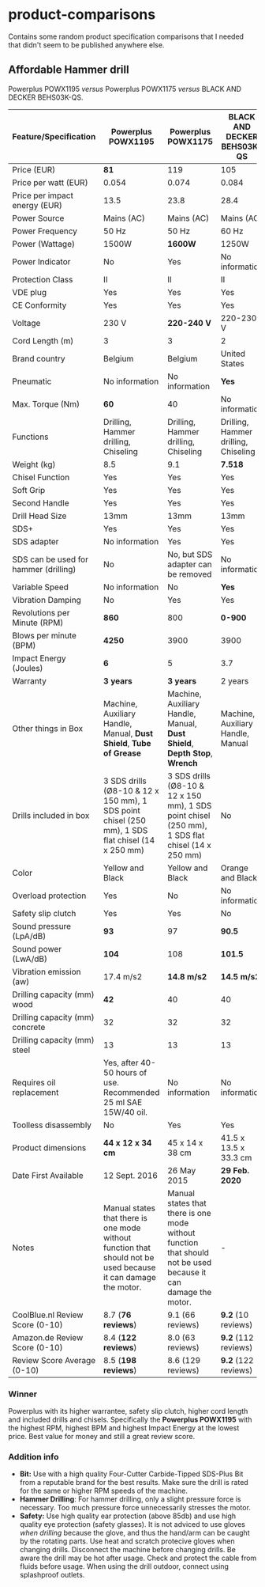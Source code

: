 # product-comparisons
Contains some random product specification comparisons that I needed that didn't seem to be published anywhere else.

## Affordable Hammer drill
Powerplus POWX1195 _versus_ Powerplus POWX1175 _versus_ BLACK AND DECKER BEHS03K-QS.

|  Feature/Specification   |                            Powerplus POWX1195                            |                                     Powerplus POWX1175                                     |       BLACK AND DECKER BEHS03K-QS    |
|--------------------------|--------------------------------------------------------------------------|--------------------------------------------------------------------------------------------|--------------------------------------|
|       Price (EUR)        |                                    **81**                                    |                                            119                                             |                 105                  |
|       Price per watt (EUR)       | 0.054 | 0.074 | 0.084 |
|       Price per impact energy (EUR)      | 13.5 | 23.8 | 28.4 |
|       Power Source       |                                  Mains (AC)                                  |                                           Mains (AC)                                            |                Mains (AC)                 |
|     Power Frequency      |                                  50 Hz                                   |                                           50 Hz                                            |                60 Hz                 |
|     Power (Wattage)      |                                  1500W                                   |                                           **1600W**                                            |                1250W                 |
| Power Indicator | No | Yes | No information |
|     Protection Class     |                                  II                                   |                                           II                                            |                II                 |
|         VDE plug         |                                 Yes                                  |                                          Yes                                           |               Yes                |
|         CE Conformity         |                                 Yes                                  |                                          Yes                                           |               Yes                |
|         Voltage          |                                  230 V                                   |                                           **220-240 V**                                            |               220-230 V                 |
|     Cord Length (m)      |                                    3                                     |                                             3                                              |                  2                   |
| Brand country | Belgium | Belgium | United States |
|     Pneumatic     |                                  No information                                   |                                           No information                                        |                **Yes**                 |
| Max. Torque (Nm)	| **60** | 40 | No information |
|        Functions         |                   Drilling, Hammer drilling, Chiseling                   |                        Drilling, Hammer drilling, Chiseling                                | Drilling, Hammer drilling, Chiseling |
|       Weight (kg)        |                                   8.5                                    |                                            9.1                                             |                **7.518**                 |
|     Chisel Function      |                                   Yes                                    |                                            Yes                                             |                 Yes                  |
|        Soft Grip         |                              Yes                              |                                            Yes                                             |                 Yes                  |
|      Second Handle       |                                   Yes                                    |                                            Yes                                             |                 Yes                  |
|   Drill Head Size        |                                   13mm                                    |                                            13mm                                             |                 13mm                 |
|           SDS+           |                                   Yes                                    |                                            Yes                                             |                 Yes                  |
|      SDS adapter         |                         No information                         |                                            Yes                                             |                 Yes                  |
| SDS can be used for hammer (drilling)      |                         No                         |            No, but SDS adapter can be removed                 |                 No information                  |
|      Variable Speed      |                              No information                              |                                             No                                             |                 **Yes**                  |
|    Vibration Damping     |                                    No                                    |                                            Yes                                             |                 Yes                  |
|Revolutions per Minute (RPM)|                                 **860**                                    |                                            800                                             |                **0-900**                 |
| Blows per minute (BPM)   |                                   **4250**                                   |                                            3900                                            |                 3900                 |
|  Impact Energy (Joules)  |                                    **6**                                     |                                             5                                              |                 3.7                  |
|         Warranty         |                                 **3 years**                                  |                                          **3 years**                                           |               2 years                |
|     Other things in Box      | Machine, Auxiliary Handle, Manual, **Dust Shield**, **Tube of Grease**| Machine, Auxiliary Handle, Manual, **Dust Shield**, **Depth Stop**, **Wrench** | Machine, Auxiliary Handle, Manual |
| Drills included in box | 3 SDS drills (Ø8-10 & 12 x 150 mm), 1 SDS point chisel (250 mm), 1 SDS flat chisel (14 x 250 mm) | 3 SDS drills (Ø8-10 & 12 x 150 mm), 1 SDS point chisel (250 mm), 1 SDS flat chisel (14 x 250 mm) | No |
|          Color           |                             Yellow and Black                             |                                      Yellow and Black                                      |           Orange and Black           |
| Overload protection	 | Yes | No | No information |
| Safety slip clutch       |                                   Yes                                    |                                            Yes                                             |                  No                  |
| Sound pressure (LpA/dB) |                                   **93**                                    |                                            97                                             |                  **90.5**                  |
| Sound power (LwA/dB)    |                                   **104**                                    |                                            108                                             |                  **101.5**                  |
| Vibration emission (aw) |                                   17.4 m/s2                                    |                                            **14.8 m/s2**                                             |                  **14.5 m/s2**                  |
|Drilling capacity (mm) wood|                                   **42**                                    |                                            40                                             |                  40                  |
|Drilling capacity (mm) concrete|                                   32                                    |                                            32                                             |                  32                  |
|Drilling capacity (mm) steel|                                   13                                    |                                            13                                             |                  13                  |
|Requires oil replacement|                                   Yes, after 40-50 hours of use. Recommended 25 ml SAE 15W/40 oil.                                    |                                            No information                                             |                  No information                  |
| Toolless disassembly |                                    No                                    |                                            Yes                                             |                 Yes                  |
|Product dimensions|                                   ‎**44 x 12 x 34 cm**                                    |                      ‎45 x 14 x 38 cm                                             |                  ‎41.5 x 13.5 x 33.3 cm                  |
|Date First Available|                                   	12 Sept. 2016                                |                                            26 May 2015                                    |                  **‎29 Feb. 2020**                 |
|Notes|                                   	Manual states that there is one mode without function that should not be used because it can damage the motor.                                 |                                            Manual states that there is one mode without function that should not be used because it can damage the motor.                                    |                  -                 |
| CoolBlue.nl Review Score (0-10) |                             8.7 (**76 reviews**)                             |                                      9.1 (66 reviews)                                      |           **9.2** (10 reviews)           |
| Amazon.de Review Score (0-10) |                             8.4 (**122 reviews**)                             |                                      8.0 (63 reviews)                                      |           **9.2** (112 reviews)           |
| Review Score Average (0-10) |                             8.5 (**198 reviews**)                             |                                      8.6 (129 reviews)                                      |           **9.2** (122 reviews)           |

### Winner
Powerplus with its higher warrantee, safety slip clutch, higher cord length and included drills and chisels. Specifically the **Powerplus POWX1195** with the highest RPM, highest BPM and highest Impact Energy at the lowest price. Best value for money and still a great review score.

### Addition info
- **Bit:** Use with a high quality Four-Cutter Carbide-Tipped SDS-Plus Bit from a reputable brand for the best results. Make sure the drill is rated for the same or higher RPM speeds of the machine.
- **Hammer Drilling**: For hammer drilling, only a slight pressure force is necessary. Too much pressure force unnecessarily stresses the motor.
- **Safety:** Use high quality ear protection (above 85db) and use high quality eye protection (safety glasses). It is not adviced to use gloves *when drilling* because the glove, and thus the hand/arm can be caught by the rotating parts. Use heat and scratch protecive gloves when changing drills. Disconnect the machine before changing drills. Be aware the drill may be hot after usage. Check and protect the cable from fluids before usage. When using the drill outdoor, connect using splashproof outlets.
